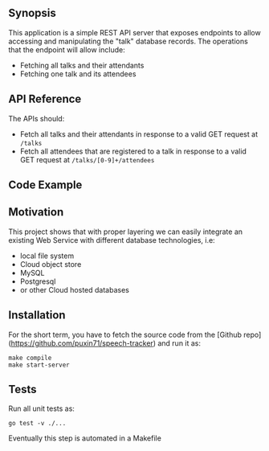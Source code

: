## Synopsis

This application is a simple REST API server that exposes endpoints to allow accessing and manipulating the "talk" database records. The operations that the endpoint will allow include:
* Fetching all talks and their attendants
* Fetching one talk and its attendees

## API Reference
The APIs should:
* Fetch all talks and their attendants in response to a valid GET request at `/talks`
* Fetch all attendees that are registered to a talk in response to a valid GET request at `/talks/[0-9]+/attendees`

## Code Example



## Motivation

This project shows that with proper layering we can easily integrate an existing Web Service with different database technologies, i.e:
* local file system
* Cloud object store
* MySQL
* Postgresql
* or other Cloud hosted databases

## Installation

For the short term, you have to fetch the source code from the [Github repo] (https://github.com/puxin71/speech-tracker) and run it as:
```
make compile
make start-server
```

## Tests

Run all unit tests as:
```
go test -v ./...
```

Eventually this step is automated in a Makefile
